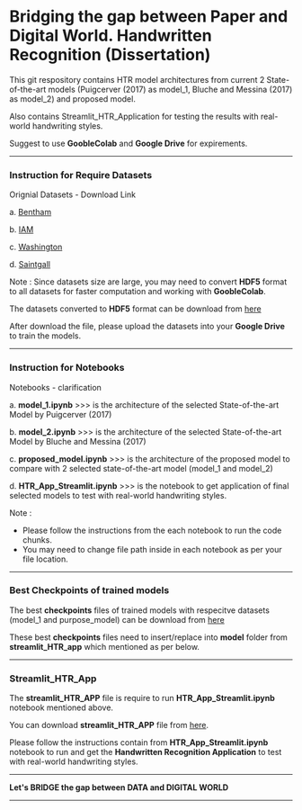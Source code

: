 # Bridging the gap between Paper and Digital World. Handwritten Recognition (Dissertation)

This git respository contains HTR model architectures from current 2 State-of-the-art models (Puigcerver (2017) as model_1, Bluche and Messina (2017) as model_2) and proposed model. 

Also contains Streamlit_HTR_Application for testing the results with real-world handwriting styles.

Suggest to use **GoobleColab** and **Google Drive** for expirements. 

------------------

### Instruction for Require Datasets

Orignial Datasets - Download Link

a. [Bentham](https://zenodo.org/record/44519#.Y6_gPNJBxkg)

b. [IAM](https://fki.tic.heia-fr.ch/databases/iam-handwriting-database)

c. [Washington](https://fki.tic.heia-fr.ch/databases/washington-database)

d. [Saintgall](https://fki.tic.heia-fr.ch/databases/saint-gall-database)

Note : Since datasets size are large, you may need to convert **HDF5** format to all datasets for faster computation and working with **GoobleColab**. 

The datasets converted to **HDF5** format can be download from [here](https://drive.google.com/drive/folders/1wirQDjC5or55pN--sQ4Kb26PM5yLe4GJ?usp=share_link)

After download the file, please upload the datasets into your **Google Drive** to train the models.

------------------

### Instruction for Notebooks

Notebooks - clarification

a. **model_1.ipynb** >>> is the architecture of the selected State-of-the-art Model by Puigcerver (2017)

b. **model_2.ipynb** >>> is the architecture of the selected State-of-the-art Model by Bluche and Messina (2017)

c. **proposed_model.ipynb** >>> is the architecture of the proposed model to compare with 2 selected state-of-the-art model (model_1 and model_2)

d. **HTR_App_Streamlit.ipynb** >>> is the notebook to get application of final selected models to test with real-world handwriting styles.

Note : 
- Please follow the instructions from the each notebook to run the code chunks. 
- You may need to change file path inside in each notebook as per your file location.

------------------

### Best Checkpoints of trained models

The best **checkpoints** files of trained models with respecitve datasets (model_1 and purpose_model) can be download from [here](https://drive.google.com/drive/folders/19UsYsQ60jBaJ-NySv7ril2Ze1oEzbb9R?usp=share_link)

These best **checkpoints** files need to insert/replace into **model** folder from **streamlit_HTR_app** which mentioned as per below. 

------------------

### Streamlit_HTR_App

The **streamlit_HTR_APP** file is require to run **HTR_App_Streamlit.ipynb** notebook mentioned above.

You can download **streamlit_HTR_APP** file from [here](https://drive.google.com/drive/folders/1RlXn9TZSw6Twroi6QeM2WMCfZfot9lMI?usp=share_link).

Please follow the instructions contain from **HTR_App_Streamlit.ipynb** notebook to run and get the  **Handwritten Recognition Application** to test with real-world handwriting styles.

------------------

**Let's BRIDGE the gap between DATA and DIGITAL WORLD**

------------------






